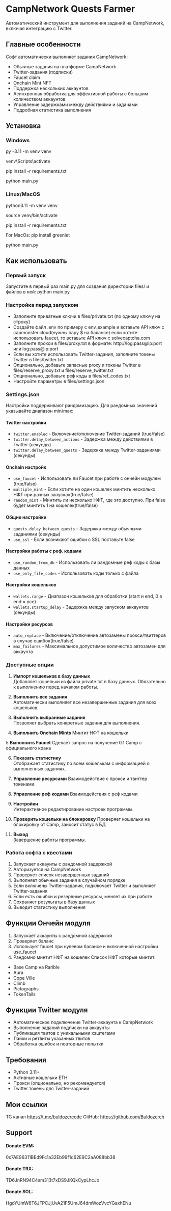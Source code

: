 # CampNetwork Quests Farmer

Автоматический инструмент для выполнения заданий на CampNetwork, включая интеграцию с Twitter.

## Главные особенности

Софт автоматически выполняет задания CampNetwork:

- Обычные задания на платформе CampNetwork
- Twitter-задания (подписки) 
- Faucet claim
- Onchain Mint NFT
- Поддержка нескольких аккаунтов
- Асинхронная обработка для эффективной работы с большим количеством аккаунтов
- Управление задержками между действиями и задачами
- Подробная статистика выполнения

## Установка

### Windows
py -3.11 -m venv venv

venv\Scripts\activate

pip install -r requirements.txt

python main.py

### Linux/MacOS
python3.11 -m venv venv

source venv/bin/activate

pip install -r requirements.txt

For MacOs:
pip install greenlet

python main.py

## Как использовать

### Первый запуск

Запустите в первый раз main.py для создания директории files/ и файлов в ней:
python main.py

### Настройка перед запуском

- Заполните приватные ключи в files/private.txt (по одному ключу на строку)
- Создайте файл .env по примеру с env_example и вставьте API ключ с capmonster.cloud(нужны пару $ на балансе) если хотите использовать faucet, то вставьте API ключ с solvecaptcha.com
- Заполните прокси в files/proxy.txt в формате: http://log:pass@ip:port или log:pass@ip:port
- Если вы хотите использовать Twitter-задания, заполните токены Twitter в files/twitter.txt
- Опционально, добавьте запасные proxy и токены Twitter в files/reserve_proxy.txt и files/reserve_twitter.txt
- Опционально, добавьте реф коды в files/ref_codes.txt
- Настройте параметры в files/settings.json

### Settings.json

Настройки поддерживают рандомизацию. Для рандомных значений указывайте диапазон min/max:

#### Twitter настройки
- `twitter.enabled` - Включение/отключение Twitter-заданий (true/false)
- `twitter.delay_between_actions` - Задержка между действиями в Twitter (секунды)
- `twitter.delay_between_quests` - Задержка между Twitter-заданиями (секунды)

#### Onchain настройк
- `use_faucet` - Использовать ли Faucet при работе с ончейн модулем (true/false)
- `multiple_mint` - Если хотите на один кошелек минтить несколько НФТ при разных запусках(true/false)
- `random_mint` - Минтить ли несколько НФТ, где это доступно. При false будет минтить 1 на кошелек(true/false)

#### Общие настройки
- `quests.delay_between_quests` - Задержка между обычными заданиями (секунды)
- `use_ssl` - Если возникают ошибки с SSL поставьте false

#### Настройки работы с реф. кодами
- `use_random_from_db` - Использовать ли рандомные реф коды с базы данных
- `use_only_file_codes` - Использовать коды только с файла 
#### Настройки кошельков
- `wallets.range` - Диапазон кошельков для обработки (start и end, 0 в end = все)
- `wallets.startup_delay` - Задержка между запуском аккаунтов (секунды)

#### Настройки ресурсов
- `auto_replace` - Включение/отключение автозамены прокси/твиттеров в случае ошибок(true/false)
- `max_failures` - Максимальное допустимое количество автозамен для аккаунта

### Доступные опции

1. **Импорт кошельков в базу данных**  
   Добавляет кошельки из файла private.txt в базу данных. Обязательно к выполнению перед началом работы.

2. **Выполнить все задания**  
   Автоматически выполняет все незавершенные задания для всех кошельков.

3. **Выполнить выбранные задания**  
   Позволяет выбрать конкретные задания для выполнения.

4. **Выполнить Onchain Mints**
   Минтит НФТ на кошельки

5 **Выполнить Faucet**
   Сделает запрос на получение 0.1 Camp с официального крана

6. **Показать статистику**  
   Отображает статистику по всем кошелькам с информацией о выполненных заданиях.

7. **Управление ресурсами**
   Взаимодействие с прокси и твиттер токенами.

8. **Управление реф кодами**
   Взаимодействия с реф кодами
   
9. **Настройки**  
   Интерактивное редактирование настроек программы.

10. **Проверить кошельки на блокировку**
   Проверяет кошельки на блокировку от Camp, заносит статус в БД

11. **Выход**  
   Завершение работы программы.

### Работа софта с квестами

1. Запускает аккаунты с рандомной задержкой
2. Авторизуется на CampNetwork
3. Проверяет список незавершенных заданий
4. Выполняет обычные задания в случайном порядке
5. Если включены Twitter-задания, подключает Twitter и выполняет Twitter-задания
6. Если есть ошибки и резервные ресурсы, меняет их при работе
7. Сохраняет результаты в базу данных
8. Выводит статистику выполнения

## Функции Ончейн модуля
1. Запускает аккаунты с рандомной задержкой
2. Проверяет баланс
3. Использует faucet при нулевом балансе и включенной настройки use_faucet
4. Рандомно минтит НФТ на кошелек
Список НФТ которые минтит:
- Base Camp на Rarible
- Aura
- Cope Ville
- Climb
- Pictographs
- TokenTails

## Функции Twitter модуля

- Автоматическое подключение Twitter-аккаунта к CampNetwork
- Выполнение заданий подписки на аккаунты
- Публикация твитов с уникальными хэштегами
- Лайки и ретвиты указанных твитов
- Обработка ошибок и повторные попытки

## Требования

- Python 3.11+
- Активные кошельки ETH
- Прокси (опционально, но рекомендуется)
- Twitter токены для Twitter-заданий

## Мои ссылки
TG канал https://t.me/buldozercode
GitHub: https://github.com/Buldozerch

## Support
#### Donate EVM:
0x7AE96311BEd9Fc1a32Eb99f1d62E9C2aA088bb38
#### Donate TRX:
TD6JnRN94C4sm313t7xDS9JKQkCypLhcJo
#### Donate SOL:
HgoYUmW6T6JFPCJjUvA21F5UmJ64dmWozVvcYGaxhENu

